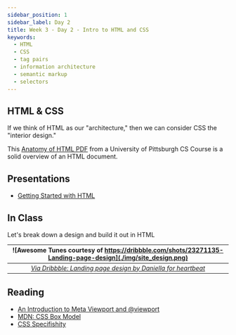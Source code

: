 ```yaml
---
sidebar_position: 1
sidebar_label: Day 2
title: Week 3 - Day 2 - Intro to HTML and CSS
keywords:
  - HTML
  - CSS
  - tag pairs
  - information architecture
  - semantic markup
  - selectors
---
```


<!-- markdownlint-disable no-inline-html -->

## HTML & CSS

If we think of HTML as our "architecture," then we can consider CSS the "interior design."

This [Anatomy of HTML PDF](anatomy-of-html.pdf) from a University of Pittsburgh CS Course is a solid overview of an HTML document.

## Presentations

- [Getting Started with HTML](https://docs.google.com/presentation/d/1vIw7mfqG3H5t8mxxDjj7BcT1gTOlPRgvSz17_rFeUKg/edit?usp=sharing)

## In Class

Let's break down a design and build it out in HTML

|       ![Awesome Tunes courtesy of https://dribbble.com/shots/23271135-Landing-page-design](./img/site_design.png)        |
| :----------------------------------------------------------------------------------------------------------------------: |
| _[Via Dribbble: Landing page design by Daniella for heartbeat](https://dribbble.com/shots/23271135-Landing-page-design)_ |

## Reading

- [An Introduction to Meta Viewport and @viewport](https://dev.opera.com/articles/an-introduction-to-meta-viewport-and-viewport/)
- [MDN: CSS Box Model](https://developer.mozilla.org/en-US/docs/Learn/CSS/Building_blocks/The_box_model)
- [CSS Specifishity](https://specifishity.com/)

